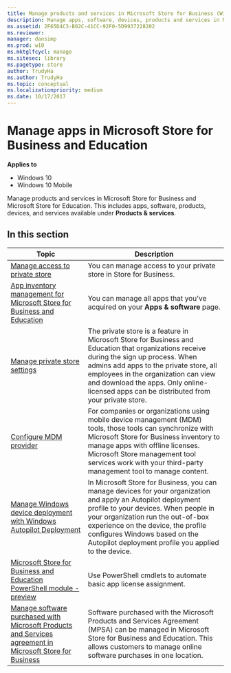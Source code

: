 ```yaml
---
title: Manage products and services in Microsoft Store for Business (Windows 10)
description: Manage apps, software, devices, products and services in Microsoft Store for Business.
ms.assetid: 2F65D4C3-B02C-41CC-92F0-5D9937228202
ms.reviewer: 
manager: dansimp
ms.prod: w10
ms.mktglfcycl: manage
ms.sitesec: library
ms.pagetype: store
author: TrudyHa
ms.author: TrudyHa
ms.topic: conceptual
ms.localizationpriority: medium
ms.date: 10/17/2017
---
```


# Manage apps in Microsoft Store for Business and Education

**Applies to**

-   Windows 10
-   Windows 10 Mobile

Manage products and services in Microsoft Store for Business and Microsoft Store for Education. This includes apps, software, products, devices, and services available under **Products & services**. 

## In this section

| Topic | Description |
| ----- | ----------- |
| [Manage access to private store](manage-access-to-private-store.md) | You can manage access to your private store in Store for Business. |
| [App inventory management for Microsoft Store for Business and Education](app-inventory-management-microsoft-store-for-business.md) | You can manage all apps that you've acquired on your **Apps & software** page. |
| [Manage private store settings](manage-private-store-settings.md) | The private store is a feature in Microsoft Store for Business and Education that organizations receive during the sign up process. When admins add apps to the private store, all employees in the organization can view and download the apps. Only online-licensed apps can be distributed from your private store. |
| [Configure MDM provider](configure-mdm-provider-microsoft-store-for-business.md) | For companies or organizations using mobile device management (MDM) tools, those tools can synchronize with Microsoft Store for Business inventory to manage apps with offline licenses. Microsoft Store management tool services work with your third-party management tool to manage content. |
| [Manage Windows device deployment with Windows Autopilot Deployment](add-profile-to-devices.md) | In Microsoft Store for Business, you can manage devices for your organization and apply an Autopilot deployment profile to your devices. When people in your organization run the out-of-box experience on the device, the profile configures Windows based on the Autopilot deployment profile you applied to the device. |
| [Microsoft Store for Business and Education PowerShell module - preview](microsoft-store-for-business-education-powershell-module.md) | Use PowerShell cmdlets to automate basic app license assignment.  |
| [Manage software purchased with Microsoft Products and Services agreement in Microsoft Store for Business](manage-mpsa-software-microsoft-store-for-business.md) | Software purchased with the Microsoft Products and Services Agreement (MPSA) can be managed in Microsoft Store for Business and Education. This allows customers to manage online software purchases in one location. |

